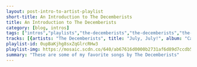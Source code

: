 ```yaml
---
layout: post-intro-to-artist-playlist
short-title: An Introduction to The Decemberists
title: An Introduction to The Decemberists
category: [blog, intros]
tags: ["intros","playlists","the-decemberists","the-decemberists","the-decemberists","the-decemberists","the-decemberists","the-decemberists","the-decemberists","the-decemberists","the-decemberists","the-decemberists","the-decemberists","the-decemberists","the-decemberists","the-decemberists","the-decemberists","the-decemberists","the-decemberists","the-decemberists","the-decemberists","the-decemberists","the-decemberists","the-decemberists","the-decemberists","the-decemberists","the-decemberists","the-decemberists","the-decemberists","the-decemberists","the-decemberists","the-decemberists","the-decemberists","the-decemberists"]
tracks: [{artists: "The Decemberists", title: "July, July!", album: "Castaways and Cutouts"},{artists: "The Decemberists", title: "The Chimbley Sweep", album: "Her Majesty The Decemberists"},{artists: "The Decemberists", title: "June Hymn", album: "The King Is Dead"},{artists: "The Decemberists", title: "Angel, Won't You Call Me?", album: "Five Songs EP"},{artists: "The Decemberists", title: "The Legionnaire's Lament", album: "Castaways and Cutouts"},{artists: "The Decemberists", title: "The Mariner's Revenge Song", album: "Picaresque"},{artists: "The Decemberists", title: "The Rake's Song", album: "Hazards Of Love"},{artists: "The Decemberists", title: "Red Right Ankle", album: "Her Majesty The Decemberists"},{artists: "The Decemberists", title: "Rise To Me", album: "The King Is Dead"},{artists: "The Decemberists", title: "The Sporting Life", album: "Picaresque"},{artists: "The Decemberists", title: "Song for Myla Goldberg", album: "Her Majesty The Decemberists"},{artists: "The Decemberists", title: "Apology Song", album: "Five Songs EP"},{artists: "The Decemberists", title: "The Crane Wife 3", album: "The Crane Wife"},{artists: "The Decemberists", title: "Rox In The Box", album: "The King Is Dead"},{artists: "The Decemberists", title: "16 Military Wives", album: "Picaresque"},{artists: "The Decemberists", title: "A Cautionary Song", album: "Castaways and Cutouts"},{artists: "The Decemberists", title: "The Wanting Comes In Waves / Repaid", album: "Hazards Of Love"},{artists: "The Decemberists", title: "Calamity Song", album: "The King Is Dead"},{artists: "The Decemberists", title: "Summersong", album: "The Crane Wife"},{artists: "The Decemberists", title: "An Interlude", album: "Hazards Of Love"},{artists: "The Decemberists", title: "The Infanta", album: "Picaresque"},{artists: "The Decemberists", title: "January Hymn", album: "The King Is Dead"},{artists: "The Decemberists", title: "Shankill Butchers", album: "The Crane Wife"},{artists: "The Decemberists", title: "Of Angels and Angles", album: "Picaresque"},{artists: "The Decemberists", title: "Philomena", album: "What A Terrible World, What A Beautiful World"},{artists: "The Decemberists", title: "O Valencia!", album: "The Crane Wife"},{artists: "The Decemberists", title: "Better Not Wake The Baby", album: "What A Terrible World, What A Beautiful World"},{artists: "The Decemberists", title: "The Abduction Of Margaret", album: "Hazards Of Love"},{artists: "The Decemberists", title: "The Queen's Rebuke / The Crossing", album: "Hazards Of Love"},{artists: "The Decemberists", title: "Lake Song", album: "What A Terrible World, What A Beautiful World"},{artists: "The Decemberists", title: "Leslie Anne Levine", album: "Castaways and Cutouts"},{artists: "The Decemberists", title: "The Crane Wife 1 & 2", album: "The Crane Wife"}]
playlist-id: 0upBaKjhg8sxZqGlrcRHw3
playlist-img: https://mosaic.scdn.co/640/ab67616d0000b2731af6d89d7ccdb5d83fd7c2a8ab67616d0000b2731d43a244301bfede496c3f30ab67616d0000b273243e90f4d1c5f3e3c2a52edfab67616d0000b273bcea4ca955fc2450eab59946
summary: "These are some of my favorite songs by The Decemberists"
---
```

